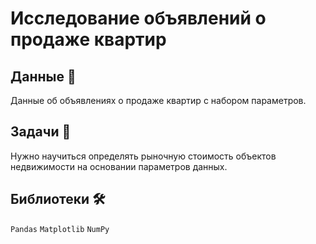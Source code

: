 # Исследование объявлений о продаже квартир

## Данные 📁
Данные об объявлениях о продаже квартир с набором параметров.

## Задачи 📝

Нужно научиться определять рыночную стоимость объектов недвижимости на основании параметров данных.

## Библиотеки 🛠️

`Pandas` `Matplotlib` `NumPy`

<br>

